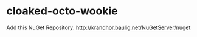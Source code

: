 cloaked-octo-wookie
===================

Add this NuGet Repository:
http://krandhor.baulig.net/NuGetServer/nuget


